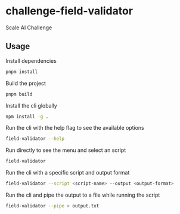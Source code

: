 # challenge-field-validator

Scale AI Challenge

## Usage

Install dependencies

```bash
pnpm install
```

Build the project

```bash
pnpm build
```

Install the cli globally

```bash
npm install -g .
```

Run the cli with the help flag to see the available options

```bash
field-validator --help
```

Run directly to see the menu and select an script

```bash
field-validator
```

Run the cli with a specific script and output format

```bash
field-validator --script <script-name> --output <output-format>
```

Run the cli and pipe the output to a file while running the script

```bash
field-validator --pipe > output.txt
```
